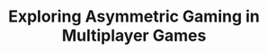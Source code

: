 ---
###############
# DO NOT EDIT
layout: proposal
###############

###############
# TO EDIT
# pub title
title: "Exploring Asymmetric Gaming in Multiplayer Games"

# publication image
image:
 name: asymmetric_gaming.png
 alt-text: "Two people with different visual abilities playing together and having fun" # provide a short description for the image #a11y

# short description of the publication
motivation: "Entertainment as a whole in modern society, started to be recognized as a fundamental part of our lives and well-being. Gaming has a long list of potential benefits including coping with anxiety, social bonding or as a creative outlet. 
While there is a vast array of options available for playing together, players are very limited  in the experiences they are able to share when there is a significant difference in skill, ability, gaming tastes among others."

work: "In our group we have been exploring leveraging asymmetric game roles to create opportunities for shared play. In this topic you will have the opportunity to delve deeper into the design of Asymmetric Games and tackle one of the three challenges:

1) Competitive Game for Mixed Visual Ability; 
2) Balancing Differences in Skill; 
3) Ensuring Engagement & a Sense Shared Play"

# people associated with the publication
people:
 - tjvg
 - afpr
 - dmcg

###
---